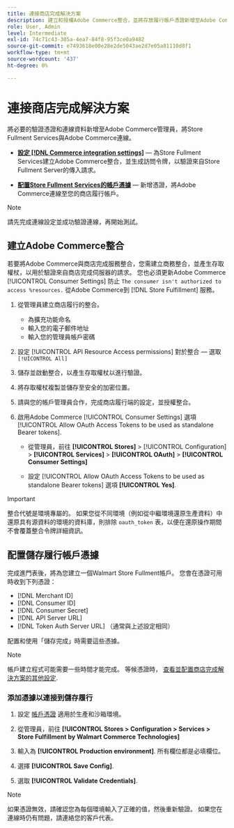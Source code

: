 ```yaml
---
title: 連接商店完成解決方案
description: 建立和授權Adobe Commerce整合，並將存放履行帳戶憑證新增至Adobe Commerce服務設定，以建立Adobe Commerce與存放區履行解決方案之間的連線。
role: User, Admin
level: Intermediate
exl-id: 74c71c43-305a-4ea7-84f8-95f3ce0a9482
source-git-commit: e7493618e00e28e2de5043ae2d7e05a81110d8f1
workflow-type: tm+mt
source-wordcount: '437'
ht-degree: 0%

---
```


# 連接商店完成解決方案

將必要的驗證憑證和連線資料新增至Adobe Commerce管理員，將Store Fullment Services與Adobe Commerce連線。

- **[設定 [!DNL Commerce integration settings]](#create-an-adobe-commerce-integration)** — 為Store Fullment Services建立Adobe Commerce整合，並生成訪問令牌，以驗證來自Store Fullment Server的傳入請求。

- **[配置Store Fullment Services的帳戶憑據](#configure-store-fulfillment-account-credentials)** — 新增憑證，將Adobe Commerce連線至您的商店履行帳戶。

>[!NOTE]
>
>請先完成連線設定並成功驗證連線，再開始測試。

## 建立Adobe Commerce整合

若要將Adobe Commerce與商店完成服務整合，您需建立商務整合，並產生存取權杖，以用於驗證來自商店完成伺服器的請求。 您也必須更新Adobe Commerce [!UICONTROL Consumer Settings] 防止 `The consumer isn't authorized to access %resources.` 從Adobe Commerce到 [!DNL Store Fulfillment] 服務。

1. 從管理員建立商店履行的整合。

   - 為擴充功能命名
   - 輸入您的電子郵件地址
   - 輸入您的管理員帳戶密碼

1. 設定 [!UICONTROL API Resource Access permissions] 對於整合 — 選取 `[!UICONTROL All]`

1. 儲存並啟動整合，以產生存取權杖以進行驗證。

1. 將存取權杖複製並儲存至安全的加密位置。

1. 請與您的帳戶管理員合作，完成商店履行端的設定，並授權整合。

1. 啟用Adobe Commerce [!UICONTROL Consumer Settings] 選項 [!UICONTROL Allow OAuth Access Tokens to be used as standalone Bearer tokens].

   - 從管理員，前往 **[!UICONTROL Stores]** >  [!UICONTROL Configuration] > **[!UICONTROL Services]** >  **[!UICONTROL OAuth]** > **[!UICONTROL Consumer Settings]**

   - 設定 [!UICONTROL Allow OAuth Access Tokens to be used as standalone Bearer tokens] 選項 **[!UICONTROL Yes]**.

>[!IMPORTANT]
>
> 整合代號是環境專屬的。 如果您從不同環境（例如從中繼環境還原生產資料）中還原具有源資料的環境的資料庫，則排除 `oauth_token` 表，以便在還原操作期間不會覆蓋整合令牌詳細資訊。


## 配置儲存履行帳戶憑據

完成進門表後，將為您建立一個Walmart Store Fullment帳戶。 您會在憑證可用時收到下列憑證：

- [!DNL Merchant ID]
- [!DNL Consumer ID]
- [!DNL Consumer Secret]
- [!DNL API Server URL]
- [!DNL Token Auth Server URL] （通常與上述設定相同）

配置和使用「儲存完成」時需要這些憑據。

>[!NOTE]
>
>帳戶建立程式可能需要一些時間才能完成。 等候憑證時， [查看並配置商店完成解決方案的其他設定](service-config-settings-overview.md).

### 添加憑據以連接到儲存履行

1. 設定 [帳戶憑證](enable-general.md) 適用於生產和沙箱環境。

1. 從管理員，前往 **[!UICONTROL Stores > Configuration > Services > Store Fulfillment by Walmart Commerce Technologies]**

1. 輸入為 **[!UICONTROL Production environment]**. 所有欄位都是必填欄位。

1. 選擇 **[!UICONTROL Save Config]**.

1. 選取 **[!UICONTROL Validate Credentials]**.

>[!NOTE]
>
>如果憑證無效，請確認您為每個環境輸入了正確的值，然後重新驗證。 如果您在連線時仍有問題，請連絡您的客戶代表。
